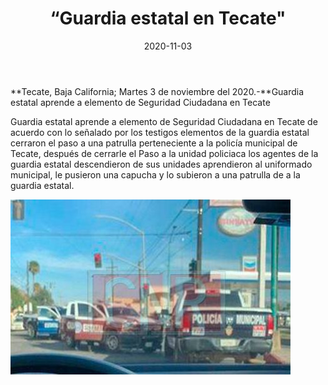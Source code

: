 ﻿---
layout: blog
title:  “Guardia estatal en Tecate"
date:   2020-11-03  
categories: tecate
permalink: /:categories/:title:output_ext
image: img/cnr/guardia-estatal-en-tecate.jpg
autor: 
---


**Tecate, Baja California;  Martes 3 de noviembre del 2020.-**Guardia estatal aprende a elemento de Seguridad Ciudadana en Tecate


Guardia estatal aprende a elemento de Seguridad Ciudadana en Tecate 
de acuerdo con lo señalado por los testigos elementos de la guardia estatal cerraron el paso a una patrulla perteneciente a la policía municipal de Tecate, después de cerrarle el Paso a la unidad policiaca los agentes de la guardia estatal descendieron de sus unidades aprendieron al uniformado municipal, le pusieron una capucha y lo subieron a una patrulla de a la guardia estatal.

<div id="carouselExampleSlidesOnly" class="carousel slide" data-ride="carousel">
  <div class="carousel-inner">
    <div class="carousel-item active">
       <img class="d-block w-100" src="/img/cnr/guardia-estatal-en-tecate.jpg" loading="lazy"  alt="Guardia Estatal Tecate">
    </div>
  </div>
</div>